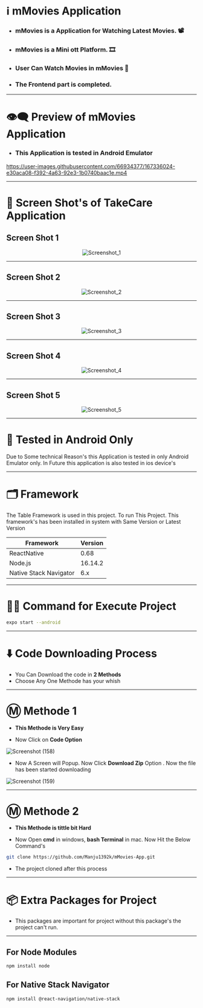 # ℹ️ mMovies Application

* ### mMovies is a Application for Watching Latest Movies. 📽️
* ### mMovies is a Mini ott Platform. 🎞️
* ### User Can Watch Movies in mMovies 🍿
* ### The Frontend part is completed.

---

# 👁️‍🗨️ Preview of mMovies Application 

* ### This Application is tested in Android Emulator

https://user-images.githubusercontent.com/66934377/167336024-e30aca08-f392-4a63-92e3-1b0740baac1e.mp4

---

# 📱 Screen Shot's of TakeCare Application

## Screen Shot 1

<div align='center'>
 
 ![Screenshot_1](https://user-images.githubusercontent.com/66934377/167336102-90c551f9-639f-401f-8b80-9fe3461ef255.png)

  </div>

---

## Screen Shot 2

<div align='center'>
 
![Screenshot_2](https://user-images.githubusercontent.com/66934377/167336145-fc38cf46-433f-4d77-85a5-586449d4911b.png)

  </div>

---

## Screen Shot 3

<div align='center'>

  ![Screenshot_3](https://user-images.githubusercontent.com/66934377/167336168-d4f3aa03-3549-452b-bac6-ceb34d5a240e.png)

  </div>

---

## Screen Shot 4

<div align='center'>
  
![Screenshot_4](https://user-images.githubusercontent.com/66934377/167336186-5684e7c1-b980-4fe0-ad03-6fab278e6927.png)

  </div>

---

## Screen Shot 5

<div align='center'>
  
![Screenshot_5](https://user-images.githubusercontent.com/66934377/167336197-aa7e8e35-3442-4d59-bd64-92c49b24327a.png)

  </div>

---

# 🤳 Tested in Android Only

Due to Some technical Reason's this Application is tested in only Android Emulator only. In Future this application is also tested in ios device's

---

# 🗂️ Framework 

The Table Framework is used in this project. To run This Project. This framework's has been installed in system with Same Version or Latest Version

| Framework  | Version |
| ------------- | ------------- |
| ReactNative  | 0.68  |
| Node.js  | 16.14.2  |
| Native Stack Navigator  | 6.x  |

---

# 👨‍💻 Command for Execute Project

```bash
expo start --android
```

---

# ⬇️ Code Downloading Process

* You Can Download the code in **2 Methods**
* Choose Any One Methode has your whish

---

# Ⓜ️ Methode 1

* **This Methode is Very Easy**

* Now Click on __Code Option__

![Screenshot (158)](https://user-images.githubusercontent.com/66934377/164152919-f2854829-535d-4227-9c2f-031f8051f6ac.png)

* Now A Screen will Popup. Now Click **Download Zip** Option . Now the file has been started downloading 

![Screenshot (159)](https://user-images.githubusercontent.com/66934377/164153128-b64e85a2-e40c-4457-9835-a749ac79acd6.png)

---

# Ⓜ️ Methode 2

* **This Methode is tittle bit Hard**

* Now Open **cmd** in windows, **bash Terminal** in mac. Now Hit the Below Command's

```bash
git clone https://github.com/Manju1392k/mMovies-App.git
```

* The project cloned after this process

---

# 📦 Extra Packages for Project

* This packages are important for project without this package's the project can't run.

---
## For Node Modules
```bash
npm install node
```

## For Native Stack Navigator
```bash
npm install @react-navigation/native-stack
```


